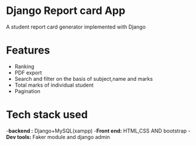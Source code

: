 # Django Report card App
A student report card generator implemented with Django
# Features
- Ranking
- PDF export 
- Search and filter on the basis of subject,name and marks
- Total marks of individual student 
- Pagination 
# Tech stack used 
-**backend :** Django+MySQL(xampp)
-**Front end:**  HTML,CSS AND bootstrap
-**Dev tools:** Faker module and django admin
